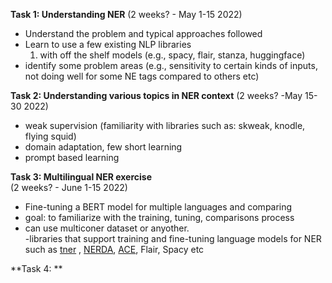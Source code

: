 

**Task 1: Understanding NER**
(2 weeks? - May 1-15 2022)
- Understand the problem and typical approaches followed 
- Learn to use a few existing NLP libraries   
    1. with off the shelf models (e.g., spacy, flair, stanza, huggingface)  
- identify some problem areas (e.g., sensitivity to certain kinds of inputs, not doing well for some NE tags compared to others etc)   


**Task 2: Understanding various topics in NER context** 
(2 weeks? -May 15-30 2022)  
- weak supervision (familiarity with libraries such as: skweak, knodle, flying squid)  
- domain adaptation, few short learning  
- prompt based learning

**Task 3: Multilingual NER exercise**  
(2 weeks? - June 1-15 2022)  
- Fine-tuning a BERT model for multiple languages and comparing   
- goal: to familiarize with the training, tuning, comparisons process  
- can use multiconer dataset or anyother.  
-libraries that support training and fine-tuning language models for NER such as [tner](https://github.com/asahi417/tner) , [NERDA](https://github.com/ebanalyse/NERDA/tree/main/src/NERDA), [ACE](https://github.com/Alibaba-NLP/ACE), Flair, Spacy etc  

**Task 4: ** 







